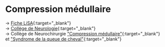 # Compression médullaire

→ [Fiche LiSA](https://livret.uness.fr/lisa/Compression_m%C3%A9dullaire_non_traumatique_et_syndrome_de_la_queue_de_cheval){:target="_blank"}  
→ [Collège de Neurologie](https://www.cen-neurologie.fr/fr/deuxieme-cycle/compression-medullaire-non-traumatique-syndrome-queue-cheval){:target="_blank"}  
→ Collège de Neurochirurgie ["Compression médullaire"](https://campus.neurochirurgie.fr/article1655.html){:target="_blank"} et ["Syndrome de la queue de cheval"](https://campus.neurochirurgie.fr/article1656.html){:target="_blank"}
